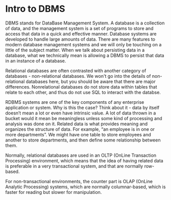 # Intro to DBMS

DBMS stands for DataBase Management System. A database is a collection of data, and the management system is a set of programs to store and access that data in a quick and effective manner. Database systems are developed to handle large amounts of data. There are many features to modern database management systems and we will only be touching on a little of the subject matter. When we talk about persisting data in a database, what we technically mean is allowing a DBMS to persist that data in an instance of a database. 



Relational databases are often contrasted with another category of databases - non-relational databases. We won't go into the details of non-relational databases here, but you should be aware that there are major differences. Nonrelational databases do not store data within tables that relate to each other, and thus do not use SQL to interact with the databse.

RDBMS systems are one of the key components of any enterprise application or system. Why is this the case? Think about it - data by itself doesn’t mean a lot or even have intrinsic value. A lot of data thrown in a bucket would it mean be meaningless unless some kind of processing and analysis was done on it. Related data is what provides meaning and organizes the structure of data. For example, “an employee is in one or more departments”. We might have one table to store employees and another to store departments, and then define some relationship between them.

Normally, relational databases are used in an OLTP (OnLine Transaction Processing) environment, which means that the idea of having related data is preferable in a very transactional system, and that are normally row-based.

For non-transactional environments, the counter part is OLAP (OnLine Analytic Processing) systems, which are normally columnar-based, which is faster for reading but slower for manipulation.



